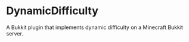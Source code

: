 DynamicDifficulty
=================

A Bukkit plugin that implements dynamic difficulty on a Minecraft Bukkit server.
